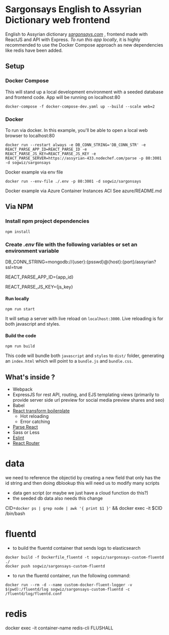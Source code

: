 # Sargonsays English to Assyrian Dictionary web frontend #

English to Assyrian dictionary [*sargonsays.com*](http://sargonsays.com) , frontend made with ReactJS and API with Express. *To run this app locally*, it is highly recommended to use the Docker Compose approach as new dependencies like redis have been added.

## Setup

### Docker Compose

This will stand up a local development environment with a seeded database and frontend code. App will be running on localhost:80

```
docker-compose -f docker-compose-dev.yaml up --build --scale web=2
```

### Docker
To run via docker. In this example, you'll be able to open a local web browser to localhost:80
```
docker run --restart always -e DB_CONN_STRING='DB_CONN_STR' -e REACT_PARSE_APP_ID=REACT_PARSE_ID -e REACT_PARSE_JS_KEY=REACT_PARSE_JS_KEY -e REACT_PARSE_SERVER=https://assyrian-433.nodechef.com/parse -p 80:3001 -d sogwiz/sargonsays 
```

Docker example via env file
```
docker run --env-file ./.env -p 80:3001 -d sogwiz/sargonsays
```

Docker example via Azure Container Instances ACI
See azure/README.md


## Via NPM

### Install npm project dependencies
```
npm install
```
### Create *.env* file with the following variables or set an environment variable

DB_CONN_STRING=mongodb://{user}:{psswd}@{host}:{port}/assyrian?ssl=true

REACT_PARSE_APP_ID={app_id} 

REACT_PARSE_JS_KEY={js_key}

#### Run locally

```
npm run start
```

It will setup a server with live reload on `localhost:3000`. Live reloading is for both javascript and styles.

#### Build the code

```
npm run build
```

This code will bundle both `javascript` and `styles` to `dist/` folder, generating an `index.html` which will point to a `bundle.js` and `bundle.css`.

## What's inside ?
- Webpack
- ExpressJS for rest API, routing, and EJS templating views (primarily to provide server side url preview for social media preview shares and seo)
- Babel
- [React transform boilerplate](https://github.com/gaearon/react-transform-boilerplate)
   - Hot reloading
   - Error catching
- [Parse React](https://github.com/ParsePlatform/ParseReact)
- Sass or Less
- [Eslint](http://eslint.org/)
- [React Router](https://github.com/rackt/react-router)

# data
we need to reference the objectid by creating a new field that only has the id string and then doing dblookup
this will need us to modify many scripts
- data gen script (or maybe we just have a cloud function do this?)
- the seeded db data also needs this change

CID=`docker ps | grep node | awk '{ print $1 }'` && docker exec -it $CID /bin/bash

# fluentd
- to build the fluentd container that sends logs to elasticsearch
```
docker build -f Dockerfile_fluentd -t sogwiz/sargonsays-custom-fluentd ./
docker push sogwiz/sargonsays-custom-fluentd
```

- to run the fluentd container, run the following command:
```
docker run --rm -d --name custom-docker-fluent-logger -v $(pwd):/fluentd/log sogwiz/sargonsays-custom-fluentd -c /fluentd/log/fluentd.conf
```


# redis
docker exec -it container-name redis-cli FLUSHALL